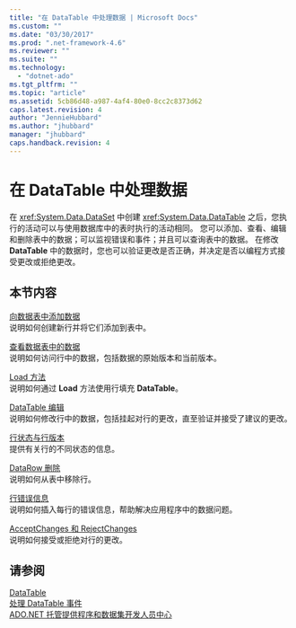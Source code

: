 ```yaml
---
title: "在 DataTable 中处理数据 | Microsoft Docs"
ms.custom: ""
ms.date: "03/30/2017"
ms.prod: ".net-framework-4.6"
ms.reviewer: ""
ms.suite: ""
ms.technology: 
  - "dotnet-ado"
ms.tgt_pltfrm: ""
ms.topic: "article"
ms.assetid: 5cb86d48-a987-4af4-80e0-8cc2c8373d62
caps.latest.revision: 4
author: "JennieHubbard"
ms.author: "jhubbard"
manager: "jhubbard"
caps.handback.revision: 4
---
```

# 在 DataTable 中处理数据
在 <xref:System.Data.DataSet> 中创建 <xref:System.Data.DataTable> 之后，您执行的活动可以与使用数据库中的表时执行的活动相同。  您可以添加、查看、编辑和删除表中的数据；可以监视错误和事件；并且可以查询表中的数据。  在修改 **DataTable** 中的数据时，您也可以验证更改是否正确，并决定是否以编程方式接受更改或拒绝更改。  
  
## 本节内容  
 [向数据表中添加数据](../../../../../docs/framework/data/adonet/dataset-datatable-dataview/adding-data-to-a-datatable.md)  
 说明如何创建新行并将它们添加到表中。  
  
 [查看数据表中的数据](../../../../../docs/framework/data/adonet/dataset-datatable-dataview/viewing-data-in-a-datatable.md)  
 说明如何访问行中的数据，包括数据的原始版本和当前版本。  
  
 [Load 方法](../../../../../docs/framework/data/adonet/dataset-datatable-dataview/the-load-method.md)  
 说明如何通过 **Load** 方法使用行填充 **DataTable**。  
  
 [DataTable 编辑](../../../../../docs/framework/data/adonet/dataset-datatable-dataview/datatable-edits.md)  
 说明如何修改行中的数据，包括挂起对行的更改，直至验证并接受了建议的更改。  
  
 [行状态与行版本](../../../../../docs/framework/data/adonet/dataset-datatable-dataview/row-states-and-row-versions.md)  
 提供有关行的不同状态的信息。  
  
 [DataRow 删除](../../../../../docs/framework/data/adonet/dataset-datatable-dataview/datarow-deletion.md)  
 说明如何从表中移除行。  
  
 [行错误信息](../../../../../docs/framework/data/adonet/dataset-datatable-dataview/row-error-information.md)  
 说明如何插入每行的错误信息，帮助解决应用程序中的数据问题。  
  
 [AcceptChanges 和 RejectChanges](../../../../../docs/framework/data/adonet/dataset-datatable-dataview/acceptchanges-and-rejectchanges.md)  
 说明如何接受或拒绝对行的更改。  
  
## 请参阅  
 [DataTable](../../../../../docs/framework/data/adonet/dataset-datatable-dataview/datatables.md)   
 [处理 DataTable 事件](../../../../../docs/framework/data/adonet/dataset-datatable-dataview/handling-datatable-events.md)   
 [ADO.NET 托管提供程序和数据集开发人员中心](http://go.microsoft.com/fwlink/?LinkId=217917)